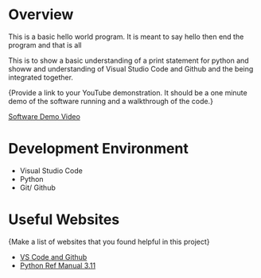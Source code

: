 # Overview

This is a basic hello world program. It is meant to say hello then end the program and that is all

This is to show a basic understanding of a print statement for python and showw and understanding of Visual Studio Code and Github and the being integrated together.

{Provide a link to your YouTube demonstration.  It should be a one minute demo of the software running and a walkthrough of the code.}

[Software Demo Video](http://youtube.link.goes.here)

# Development Environment
* Visual Studio Code
* Python
* Git/ Github

# Useful Websites

{Make a list of websites that you found helpful in this project}
* [VS Code and Github](https://code.visualstudio.com/docs/sourcecontrol/overview)
* [Python Ref Manual 3.11](https://docs.python.org/3.11/reference/index.html)